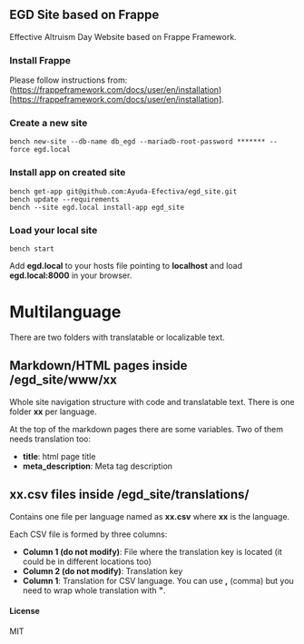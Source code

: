 ## EGD Site based on Frappe

Effective Altruism Day Website based on Frappe Framework.


### Install Frappe
Please follow instructions from: (https://frappeframework.com/docs/user/en/installation)[https://frappeframework.com/docs/user/en/installation].


### Create a new site

```
bench new-site --db-name db_egd --mariadb-root-password ******* --force egd.local
```

### Install app on created site

```
bench get-app git@github.com:Ayuda-Efectiva/egd_site.git
bench update --requirements
bench --site egd.local install-app egd_site
```

### Load your local site

```
bench start
```

Add **egd.local** to your hosts file pointing to **localhost** and load **egd.local:8000** in your browser.


# Multilanguage

There are two folders with translatable or localizable text.


## Markdown/HTML pages inside /egd_site/www/xx

Whole site navigation structure with code and translatable text. There is one folder **xx** per language.

At the top of the markdown pages there are some variables. Two of them needs translation too:

  * **title**: html page title
  * **meta_description**: Meta tag description


## xx.csv files inside /egd_site/translations/

Contains one file per language named as **xx.csv** where **xx** is the language.

Each CSV file is formed by three columns:

  * **Column 1 (do not modify)**: File where the translation key is located (it could be in different locations too)
  * **Column 2 (do not modify)**: Translation key
  * **Column 1**: Translation for CSV language. You can use **,** (comma) but you need to wrap whole translation with **"**.


#### License

MIT
